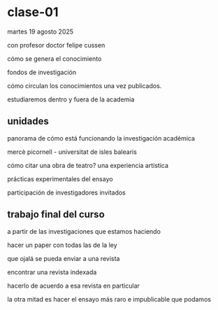 # clase-01

martes 19 agosto 2025

con profesor doctor felipe cussen

cómo se genera el conocimiento

fondos de investigación

cómo circulan los conocimientos una vez publicados.

estudiaremos dentro y fuera de la academia

## unidades

panorama de cómo está funcionando la investigación académica

mercè picornell - universitat de isles balearis

cómo citar una obra de teatro? una experiencia artística

prácticas experimentales del ensayo

participación de investigadores invitados

## trabajo final del curso

a partir de las investigaciones que estamos haciendo

hacer un paper con todas las de la ley

que ojalá se pueda enviar a una revista

encontrar una revista indexada

hacerlo de acuerdo a esa revista en particular

la otra mitad es hacer el ensayo más raro e impublicable que podamos
